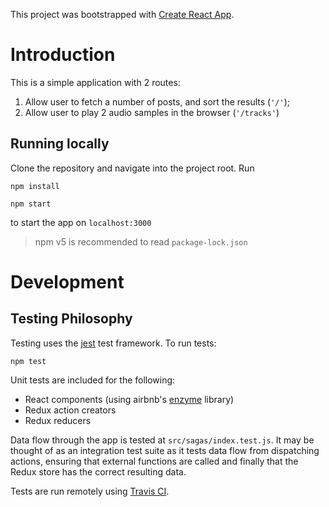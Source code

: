 This project was bootstrapped with [Create React App](https://github.com/facebookincubator/create-react-app).

# Introduction

This is a simple application with 2 routes:

1. Allow user to fetch a number of posts, and sort the results (`'/'`);
2. Allow user to play 2 audio samples in the browser (`'/tracks'`)

## Running locally

Clone the repository and navigate into the project root. Run

```
npm install

npm start
```

to start the app on `localhost:3000`

> npm v5 is recommended to read `package-lock.json`

# Development

## Testing Philosophy

Testing uses the [jest](https://facebook.github.io/jest/) test framework. To run tests:

`npm test`

Unit tests are included for the following:

* React components (using airbnb's [enzyme](https://github.com/airbnb/enzyme) library)
* Redux action creators
* Redux reducers

Data flow through the app is tested at `src/sagas/index.test.js`. It may be thought of as an integration test suite as it tests data flow from dispatching actions, ensuring that external functions are called and finally that the Redux store has the correct resulting data.

Tests are run remotely using [Travis CI](https://travis-ci.org/).

